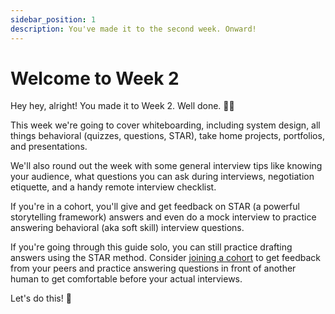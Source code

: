 ```yaml
---
sidebar_position: 1
description: You've made it to the second week. Onward!
---
```


# Welcome to Week 2

Hey hey, alright! You made it to Week 2. Well done. 👏🏾

This week we're going to cover whiteboarding, including system design, all things behavioral (quizzes, questions, STAR), take home projects, portfolios, and presentations.

We'll also round out the week with some general interview tips like knowing your audience, what questions you can ask during interviews, negotiation etiquette, and a handy remote interview checklist.

If you're in a cohort, you'll give and get feedback on STAR (a powerful storytelling framework) answers and even do a mock interview to practice answering behavioral (aka soft skill) interview questions.

If you're going through this guide solo, you can still practice drafting answers using the STAR method. Consider [joining a cohort](/docs/welcome/about-cohorts) to get feedback from your peers and practice answering questions in front of another human to get comfortable before your actual interviews.

Let's do this! 🦾